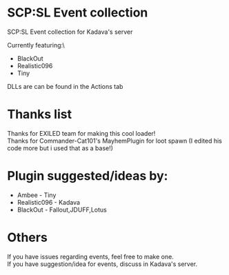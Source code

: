 # SCP:SL Event collection
SCP:SL Event collection for Kadava's server

Currently featuring:\
- BlackOut
- Realistic096
- Tiny

DLLs are can be found in the Actions tab

# Thanks list
Thanks for EXILED team for making this cool loader!\
Thanks for Commander-Cat101's MayhemPlugin for loot spawn (I edited his code more but i used that as a base!)

# Plugin suggested/ideas by:
- Ambee - Tiny
- Realistic096 - Kadava
- BlackOut - Fallout,JDUFF,Lotus 

# Others
If you have issues regarding events, feel free to make one.\
If you have suggestion/idea for events, discuss in Kadava's server.